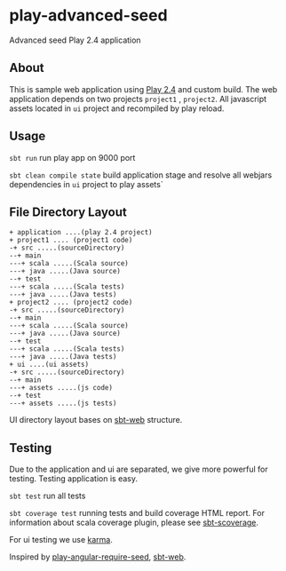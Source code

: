 # play-advanced-seed
Advanced seed Play 2.4 application

About
-------------
This is sample web application using [Play 2.4][play] and custom build.
The web application depends on two projects `project1` , `project2`.
All javascript assets located in `ui` project and recompiled by play reload.

Usage
-------------
`sbt run` run play app on 9000 port

`sbt clean compile state` build application stage and resolve all webjars dependencies in `ui` project to play assets`

File Directory Layout
---------------------
    + application ....(play 2.4 project)
    + project1 .... (project1 code)
    -+ src .....(sourceDirectory)
    --+ main
    ---+ scala .....(Scala source)
    ---+ java .....(Java source)
    --+ test
    ---+ scala .....(Scala tests)
    ---+ java .....(Java tests)
    + project2 .... (project2 code)
    -+ src .....(sourceDirectory)
    --+ main
    ---+ scala .....(Scala source)
    ---+ java .....(Java source)
    --+ test
    ---+ scala .....(Scala tests)
    ---+ java .....(Java tests)
    + ui ....(ui assets)
    -+ src .....(sourceDirectory)
    --+ main
    ---+ assets .....(js code)
    --+ test
    ---+ assets .....(js tests)

UI directory layout bases on [sbt-web][sbt-web] structure.

Testing
-------------
Due to the application and ui are separated, we give more powerful for testing. Testing
application is easy.

`sbt test` run all tests

`sbt coverage test` running tests and build coverage HTML report. For information about scala coverage plugin,
 please see [sbt-scoverage][sbt-scoverage].

For ui testing we use [karma][karma].

Inspired by [play-angular-require-seed][p-a], [sbt-web][sbt-web].



[play]: http://playframework.com
[sbt-web]: https://github.com/sbt/sbt-web
[p-a]: https://github.com/mariussoutier/play-angular-require-seed
[sbt-scoverage]: https://github.com/scoverage/sbt-scoverage
[karma]: http://karma-runner.github.io/

